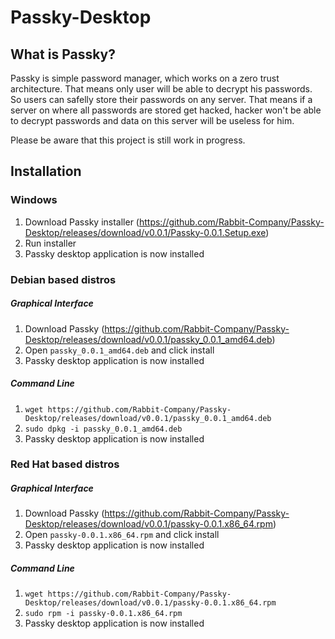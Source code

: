 # Passky-Desktop
## What is Passky?
Passky is simple password manager, which works on a zero trust architecture. That means only user will be able to decrypt his passwords. So users can safelly store their passwords on any server. That means if a server on where all passwords are stored get hacked, hacker won't be able to decrypt passwords and data on this server will be useless for him.

Please be aware that this project is still work in progress.

## Installation
### Windows
1. Download Passky installer (https://github.com/Rabbit-Company/Passky-Desktop/releases/download/v0.0.1/Passky-0.0.1.Setup.exe)
2. Run installer
3. Passky desktop application is now installed
### Debian based distros
##### Graphical Interface
1. Download Passky (https://github.com/Rabbit-Company/Passky-Desktop/releases/download/v0.0.1/passky_0.0.1_amd64.deb)
2. Open `passky_0.0.1_amd64.deb` and click install
3. Passky desktop application is now installed
##### Command Line
1. `wget https://github.com/Rabbit-Company/Passky-Desktop/releases/download/v0.0.1/passky_0.0.1_amd64.deb`
2. `sudo dpkg -i passky_0.0.1_amd64.deb`
3. Passky desktop application is now installed
### Red Hat based distros
##### Graphical Interface
1. Download Passky (https://github.com/Rabbit-Company/Passky-Desktop/releases/download/v0.0.1/passky-0.0.1.x86_64.rpm)
2. Open `passky-0.0.1.x86_64.rpm` and click install
3. Passky desktop application is now installed
##### Command Line
1. `wget https://github.com/Rabbit-Company/Passky-Desktop/releases/download/v0.0.1/passky-0.0.1.x86_64.rpm`
2. `sudo rpm -i passky-0.0.1.x86_64.rpm`
3. Passky desktop application is now installed

